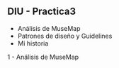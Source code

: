 ## DIU - Practica3


- Análisis de MuseMap
- Patrones de diseño y Guidelines
- Mi historia


1 - Análisis de MuseMap

